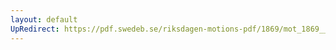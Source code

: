 ```yaml
---
layout: default
UpRedirect: https://pdf.swedeb.se/riksdagen-motions-pdf/1869/mot_1869__ak__00074/mot_1869__ak__00074_003.pdf
---
```

